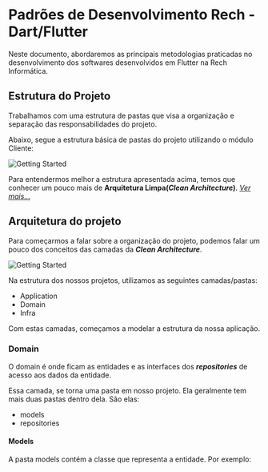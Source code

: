 # Padrões de Desenvolvimento Rech - Dart/Flutter

Neste documento, abordaremos as principais metodologias praticadas no desenvolvimento dos softwares
desenvolvidos em Flutter na Rech Informática.

## Estrutura do Projeto

Trabalhamos com uma estrutura de pastas que visa a organização e separação das responsabilidades
do projeto.

Abaixo, segue a estrutura básica de pastas do projeto utilizando o módulo Cliente:

<!-- ```
- src
-- cliente
--- application
------ impl
--------- cliente_service.dart
------ cliente_facade.dart
--- domain
------ models
--------- cliente.dart
------ repositories
--------- i_cliente_repository.dart
--- infra
------ repositories
--------- cliente_repository_sqflite.dart
------ ui
--------- pages
------------ clientes_listagem_page.dart
------------ cliente_form_page.dart
--------- widgets
------------ cliente_form.dart
------------ cliente_tile.dart
------------ cliente_listagem.dart
------ relacionados
--------- cliente_contato
------------ application
--------------- impl
------------------ cliente_contato_service.dart
--------------- cliente_contato_facade.dart
------------ domain
--------------- models
------------------ cliente_contato.dart
--------------- repositories
------------------ i_cliente_contato_repository.dart
------------ infra
--------------- repositories
------------------ cliente_contato_repository_sqflite.dart
--------------- ui
------------------ pages
--------------------- cliente_contato_form_page.dart
------------------ widgets
--------------------- cliente_contato_form_widget.dart
``` -->

![Getting Started](imagens\estrutura_projeto.png)

Para entendermos melhor a estrutura apresentada acima, temos que conhecer um pouco mais de **Arquitetura Limpa(_Clean Architecture_)**.
[_Ver mais..._](https://medium.com/luizalabs/descomplicando-a-clean-architecture-cf4dfc4a1ac6)

## Arquitetura do projeto

Para começarmos a falar sobre a organização do projeto, podemos falar um pouco dos conceitos das camadas da **_Clean Architecture_**.

![Getting Started](imagens\clean-architecture.png)

Na estrutura dos nossos projetos, utilizamos as seguintes camadas/pastas:

- Application
- Domain
- Infra

Com estas camadas, começamos a modelar a estrutura da nossa aplicação.

### Domain

O domain é onde ficam as entidades e as interfaces dos **_repositories_** de acesso aos dados da entidade.

Essa camada, se torna uma pasta em nosso projeto. Ela geralmente tem mais duas pastas dentro dela. São elas:

- models
- repositories

#### Models

A pasta models contém a classe que representa a entidade. Por exemplo:
